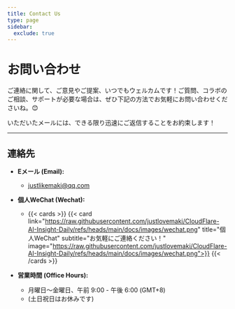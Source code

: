 ```yaml
---
title: Contact Us
type: page
sidebar:
  exclude: true
---
```

# お問い合わせ

ご連絡に関して、ご意見やご提案、いつでもウェルカムです！ご質問、コラボのご相談、サポートが必要な場合は、ぜひ下記の方法でお気軽にお問い合わせくださいね。😊

いただいたメールには、できる限り迅速にご返信することをお約束します！

---

## **連絡先**

*   **Eメール (Email):**
    *   [justlikemaki@qq.com](mailto:justlikemaki@qq.com)

*   **個人WeChat (Wechat):**
    *   {{< cards >}}
        {{< card link="https://raw.githubusercontent.com/justlovemaki/CloudFlare-AI-Insight-Daily/refs/heads/main/docs/images/wechat.png" title="個人WeChat" subtitle="お気軽にご連絡ください！" image="https://raw.githubusercontent.com/justlovemaki/CloudFlare-AI-Insight-Daily/refs/heads/main/docs/images/wechat.png">}}
        {{< /cards >}}

*   **営業時間 (Office Hours):**
    *   月曜日〜金曜日、午前 9:00 - 午後 6:00 (GMT+8)
    *   (土日祝日はお休みです)